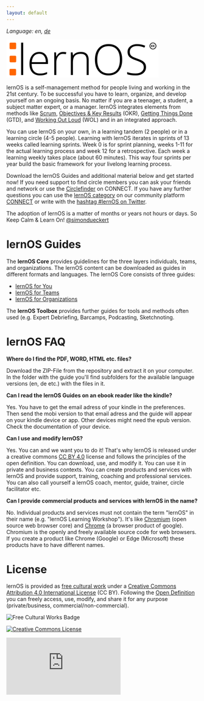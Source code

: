 ```yaml
---
layout: default
---
```

*Language: en, [de](/lernos-core/de/)*

![lernOS Logo](https://github.com/cogneon/lernos-core/raw/master/images/lernOS-logo-400px.png)
<br />

lernOS is a self-management method for people living and working in the 21st century. To be successful you have to learn, organize, and develop yourself on an ongoing basis. No matter if you are a teenager, a student, a subject matter expert, or a manager. lernOS integrates elements from methods like [Scrum](https://www.scrumguides.org/), [Objectives & Key Results](https://en.wikipedia.org/wiki/OKR) (OKR), [Getting Things Done](https://gettingthingsdone.com) (GTD), and [Working Out Loud](https://workingoutloud.com) (WOL) and  in an integrated approach.

You can use lernOS on your own, in a learning tandem (2 people) or in a learning circle (4-5 people). Learning with lernOS iterates in sprints of 13 weeks called learning sprints. Week 0 is for sprint planning, weeks 1-11 for the actual learning process and week 12 for a retrospective. Each week a learning weekly takes place (about 60 minutes). This way four sprints per year build the basic framework for your livelong learning process.

Download the lernOS Guides and additional material below and get started now! If you need support to find circle members you can ask your friends and network or use the [Circlefinder](https://community.cogneon.de/c/lernos/lernos-circlefinder) on CONNECT. If you have any further questions you can use the [lernOS category](https://community.cogneon.de/c/lernos) on our community platform [CONNECT](https://community.cogneon.de) or write with the [hashtag #lernOS on Twitter](https://twitter.com/search?q=%23lernOS).

The adoption of lernOS is a matter of months or years not hours or days. So Keep Calm & Learn On!
[@simondueckert](https://twitter.com/simondueckert)

# lernOS  Guides
The **lernOS Core** provides guidelines for the three layers individuals, teams, and organizations. The lernOS content can be downloaded as guides in different formats and languages. The lernOS Core consists of three guides:

* [lernOS for You](https://github.com/cogneon/lernos-for-you)
* [lernOS for Teams](https://github.com/cogneon/lernos-for-teams)
* [lernOS for Organizations](https://github.com/cogneon/lernos-for-organizations)

The **lernOS Toolbox** provides further guides for tools and methods often used (e.g. Expert Debriefing, Barcamps, Podcasting, Sketchnoting.

# lernOS FAQ
**Where do I find the PDF, WORD, HTML etc. files?**

Download the ZIP-File from the repository and extract it on your computer. In the folder with the guide you'll find subfolders for the available language versions (en, de etc.) with the files in it.

**Can I read the lernOS Guides on an ebook reader like the kindle?**

Yes. You have to get the email adress of your kindle in the preferences. Then send the mobi version to that email adress and the guide will appear on your kindle device or app. Other devices might need the epub version. Check the documentation of your device.

**Can I use and modify lernOS?**

Yes. You can and we want you to do it! That's why lernOS is released under a creative commons [CC BY 4.0](https://creativecommons.org/licenses/by/4.0/) license and follows the principles of the open definition. You can download, use, and modify it. You can use it in private and business contexts. You can create products and services with lernOS and provide support, training, coaching and professional services. You can also call yourself a lernOS coach, mentor, guide, trainer, circle facilitator etc.

**Can I provide commercial products and services with lernOS in the name?**

No. Individual products and services must not contain the term "lernOS" in their name (e.g. "lernOS Learning Workshop"). It's like [Chromium](https://www.chromium.org/Home) (open source web browser core) and [Chrome](https://www.google.com/intl/en_en/chrome/) (a browser product of google). Chromium is the openly and freely available source code for web browsers. If you create a product like Chrome (Google) or Edge (Microsoft) these products have to have different names.

# License
lernOS is provided as [free cultural work](https://creativecommons.org/share-your-work/public-domain/freeworks/) under a [Creative Commons Attribution 4.0 International License](https://creativecommons.org/licenses/by/4.0/) (CC BY). Following the [Open Definition](https://opendefinition.org/) you can freely access, use, modify, and share it for any purpose (private/business, commercial/non-commercial).

![Free Cultural Works Badge](https://upload.wikimedia.org/wikipedia/commons/thumb/b/b7/Approved-for-free-cultural-works.svg/240px-Approved-for-free-cultural-works.svg.png)

<a rel="license" href="http://creativecommons.org/licenses/by/4.0/" target="_blank"><img alt="Creative Commons License" style="border-width:0" src="https://i.creativecommons.org/l/by/4.0/88x31.png" /></a>

![](https://analytics.cogneon.de/piwik.php?idsite=3&amp;rec=1)
